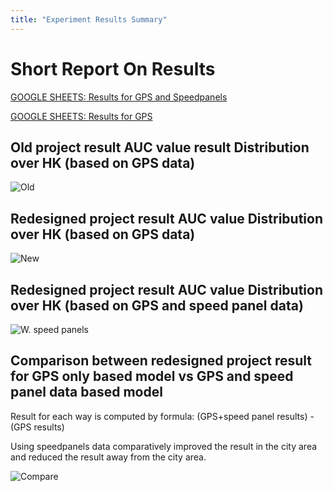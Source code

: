 ```yaml
---
title: "Experiment Results Summary"
---
```


<!---
This is copy paste material to make preview with atom possible but also compatible for gh-pages.

Before replacing, delete the asterisk

+ gh-pages - {*{site.baseurl}}
+ atom - http:/*/localhost:4000/incidentshk/

-->

# Short Report On Results

[GOOGLE SHEETS: Results for GPS and Speedpanels](https://docs.google.com/spreadsheets/d/1XxEkbyDGgT0nbgzRaYLs8ojEbQ_fRZrx2aGKWmXn_o4/edit?usp=sharing)

[GOOGLE SHEETS: Results for GPS](https://docs.google.com/spreadsheets/d/1qQdZ9ROZj5pJM_JAMeTO_MxXVBoP0Zx1toeJQnlo-3I/edit?usp=sharing)

## Old project result AUC value result Distribution over HK (based on GPS data)

![Old ]({{site.baseurl}}/assets/images/old.png)

## Redesigned project result AUC value Distribution over HK (based on GPS data)

![New ]({{site.baseurl}}/assets/images/gps.png)


## Redesigned project result AUC value Distribution over HK (based on GPS and speed panel data)

![W. speed panels ]({{site.baseurl}}/assets/images/gps_sp.png)

## Comparison between redesigned project result for GPS only based model vs GPS and speed panel data based model


Result for each way is computed by formula: (GPS+speed panel results) - (GPS results)


Using speedpanels data comparatively improved the result in the city area and reduced the result away from the city area.

![Compare]({{site.baseurl}}/assets/images/cpmparison.png)
